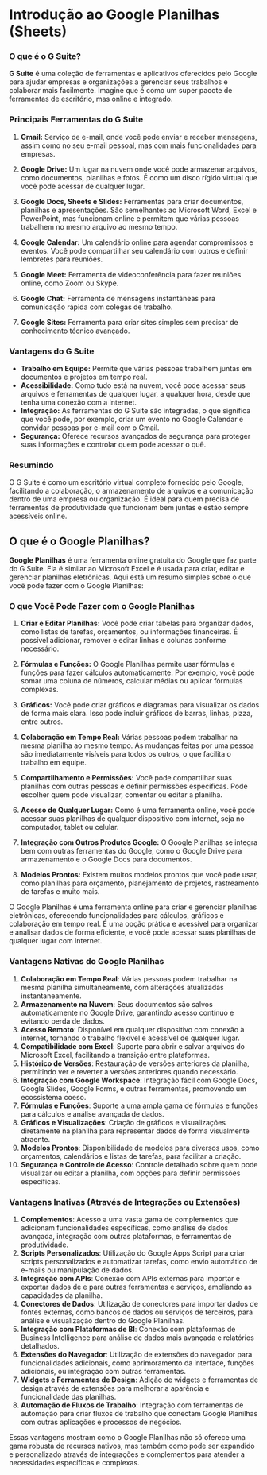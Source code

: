 # **Introdução ao Google Planilhas (Sheets)**

### O que é o G Suite?

**G Suite** é uma coleção de ferramentas e aplicativos oferecidos pelo Google para ajudar empresas e organizações a gerenciar seus trabalhos e colaborar mais facilmente. Imagine que é como um super pacote de ferramentas de escritório, mas online e integrado.

### Principais Ferramentas do G Suite

1. **Gmail:** Serviço de e-mail, onde você pode enviar e receber mensagens, assim como no seu e-mail pessoal, mas com mais funcionalidades para empresas.

2. **Google Drive:** Um lugar na nuvem onde você pode armazenar arquivos, como documentos, planilhas e fotos. É como um disco rígido virtual que você pode acessar de qualquer lugar.

3. **Google Docs, Sheets e Slides:** Ferramentas para criar documentos, planilhas e apresentações. São semelhantes ao Microsoft Word, Excel e PowerPoint, mas funcionam online e permitem que várias pessoas trabalhem no mesmo arquivo ao mesmo tempo.

4. **Google Calendar:** Um calendário online para agendar compromissos e eventos. Você pode compartilhar seu calendário com outros e definir lembretes para reuniões.

5. **Google Meet:** Ferramenta de videoconferência para fazer reuniões online, como Zoom ou Skype.

6. **Google Chat:** Ferramenta de mensagens instantâneas para comunicação rápida com colegas de trabalho.

7. **Google Sites:** Ferramenta para criar sites simples sem precisar de conhecimento técnico avançado.

### Vantagens do G Suite

- **Trabalho em Equipe:** Permite que várias pessoas trabalhem juntas em documentos e projetos em tempo real.
- **Acessibilidade:** Como tudo está na nuvem, você pode acessar seus arquivos e ferramentas de qualquer lugar, a qualquer hora, desde que tenha uma conexão com a internet.
- **Integração:** As ferramentas do G Suite são integradas, o que significa que você pode, por exemplo, criar um evento no Google Calendar e convidar pessoas por e-mail com o Gmail.
- **Segurança:** Oferece recursos avançados de segurança para proteger suas informações e controlar quem pode acessar o quê.

### Resumindo

O G Suite é como um escritório virtual completo fornecido pelo Google, facilitando a colaboração, o armazenamento de arquivos e a comunicação dentro de uma empresa ou organização. É ideal para quem precisa de ferramentas de produtividade que funcionam bem juntas e estão sempre acessíveis online.

## **O que é o Google Planilhas?**

**Google Planilhas** é uma ferramenta online gratuita do Google que faz parte do G Suite. Ela é similar ao Microsoft Excel e é usada para criar, editar e gerenciar planilhas eletrônicas. Aqui está um resumo simples sobre o que você pode fazer com o Google Planilhas:

### O que Você Pode Fazer com o Google Planilhas

1. **Criar e Editar Planilhas:** Você pode criar tabelas para organizar dados, como listas de tarefas, orçamentos, ou informações financeiras. É possível adicionar, remover e editar linhas e colunas conforme necessário.

2. **Fórmulas e Funções:** O Google Planilhas permite usar fórmulas e funções para fazer cálculos automaticamente. Por exemplo, você pode somar uma coluna de números, calcular médias ou aplicar fórmulas complexas.

3. **Gráficos:** Você pode criar gráficos e diagramas para visualizar os dados de forma mais clara. Isso pode incluir gráficos de barras, linhas, pizza, entre outros.

4. **Colaboração em Tempo Real:** Várias pessoas podem trabalhar na mesma planilha ao mesmo tempo. As mudanças feitas por uma pessoa são imediatamente visíveis para todos os outros, o que facilita o trabalho em equipe.

5. **Compartilhamento e Permissões:** Você pode compartilhar suas planilhas com outras pessoas e definir permissões específicas. Pode escolher quem pode visualizar, comentar ou editar a planilha.

6. **Acesso de Qualquer Lugar:** Como é uma ferramenta online, você pode acessar suas planilhas de qualquer dispositivo com internet, seja no computador, tablet ou celular.

7. **Integração com Outros Produtos Google:** O Google Planilhas se integra bem com outras ferramentas do Google, como o Google Drive para armazenamento e o Google Docs para documentos.

8. **Modelos Prontos:** Existem muitos modelos prontos que você pode usar, como planilhas para orçamento, planejamento de projetos, rastreamento de tarefas e muito mais.


O Google Planilhas é uma ferramenta online para criar e gerenciar planilhas eletrônicas, oferecendo funcionalidades para cálculos, gráficos e colaboração em tempo real. É uma opção prática e acessível para organizar e analisar dados de forma eficiente, e você pode acessar suas planilhas de qualquer lugar com internet.

### Vantagens Nativas do Google Planilhas

1. **Colaboração em Tempo Real**: Várias pessoas podem trabalhar na mesma planilha simultaneamente, com alterações atualizadas instantaneamente.
2. **Armazenamento na Nuvem**: Seus documentos são salvos automaticamente no Google Drive, garantindo acesso contínuo e evitando perda de dados.
3. **Acesso Remoto**: Disponível em qualquer dispositivo com conexão à internet, tornando o trabalho flexível e acessível de qualquer lugar.
4. **Compatibilidade com Excel**: Suporte para abrir e salvar arquivos do Microsoft Excel, facilitando a transição entre plataformas.
5. **Histórico de Versões**: Restauração de versões anteriores da planilha, permitindo ver e reverter a versões anteriores quando necessário.
6. **Integração com Google Workspace**: Integração fácil com Google Docs, Google Slides, Google Forms, e outras ferramentas, promovendo um ecossistema coeso.
7. **Fórmulas e Funções**: Suporte a uma ampla gama de fórmulas e funções para cálculos e análise avançada de dados.
8. **Gráficos e Visualizações**: Criação de gráficos e visualizações diretamente na planilha para representar dados de forma visualmente atraente.
9. **Modelos Prontos**: Disponibilidade de modelos para diversos usos, como orçamentos, calendários e listas de tarefas, para facilitar a criação.
10. **Segurança e Controle de Acesso**: Controle detalhado sobre quem pode visualizar ou editar a planilha, com opções para definir permissões específicas.

### Vantagens Inativas (Através de Integrações ou Extensões)

1. **Complementos**: Acesso a uma vasta gama de complementos que adicionam funcionalidades específicas, como análise de dados avançada, integração com outras plataformas, e ferramentas de produtividade.
2. **Scripts Personalizados**: Utilização do Google Apps Script para criar scripts personalizados e automatizar tarefas, como envio automático de e-mails ou manipulação de dados.
3. **Integração com APIs**: Conexão com APIs externas para importar e exportar dados de e para outras ferramentas e serviços, ampliando as capacidades da planilha.
4. **Conectores de Dados**: Utilização de conectores para importar dados de fontes externas, como bancos de dados ou serviços de terceiros, para análise e visualização dentro do Google Planilhas.
5. **Integração com Plataformas de BI**: Conexão com plataformas de Business Intelligence para análise de dados mais avançada e relatórios detalhados.
6. **Extensões do Navegador**: Utilização de extensões do navegador para funcionalidades adicionais, como aprimoramento da interface, funções adicionais, ou integração com outras ferramentas.
7. **Widgets e Ferramentas de Design**: Adição de widgets e ferramentas de design através de extensões para melhorar a aparência e funcionalidade das planilhas.
8. **Automação de Fluxos de Trabalho**: Integração com ferramentas de automação para criar fluxos de trabalho que conectam Google Planilhas com outras aplicações e processos de negócios.

Essas vantagens mostram como o Google Planilhas não só oferece uma gama robusta de recursos nativos, mas também como pode ser expandido e personalizado através de integrações e complementos para atender a necessidades específicas e complexas.
